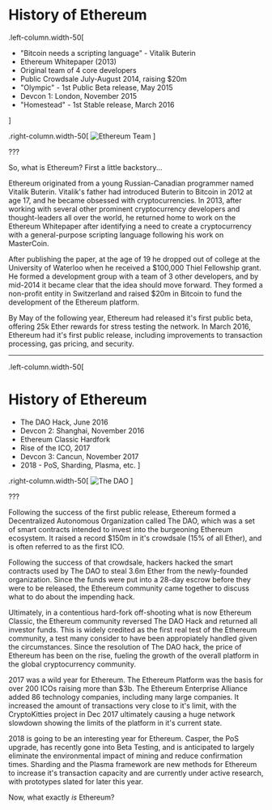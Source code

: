 # History of Ethereum

.left-column.width-50[
* "Bitcoin needs a scripting language" - Vitalik Buterin
* Ethereum Whitepaper (2013)
* Original team of 4 core developers
* Public Crowdsale July-August 2014, raising $20m
* "Olympic" - 1st Public Beta release, May 2015
* Devcon 1: London, November 2015
* "Homestead" - 1st Stable release, March 2016

]

.right-column.width-50[
![Ethereum Team](https://steemitimages.com/0x0/https://steemitimages.com/DQmanz43Cd5zPqUyxsoz9dkbyV1ULisdsHf63drgty6aVWE/2.PNG)
]

???

So, what is Ethereum? First a little backstory...

Ethereum originated from a young Russian-Canadian programmer named Vitalik Buterin.
Vitalik's father had introduced Buterin to Bitcoin in 2012 at age 17,
and he became obsessed with cryptocurrencies.
In 2013, after working with several other prominent cryptocurrency developers
and thought-leaders all over the world, he returned home to work on the Ethereum Whitepaper
after identifying a need to create a cryptocurrency with a general-purpose scripting language
following his work on MasterCoin.

After publishing the paper, at the age of 19 he dropped out of college
at the University of Waterloo when he received a $100,000 Thiel Fellowship grant.
He formed a development group with a team of 3 other developers,
and by mid-2014 it became clear that the idea should move forward.
They formed a non-profit entity in Switzerland and raised $20m in Bitcoin
to fund the development of the Ethereum platform.

By May of the following year, Ethereum had released it's first public beta,
offering 25k Ether rewards for stress testing the network.
In March 2016, Ethereum had it's first public release,
including improvements to transaction processing, gas pricing, and security.

---

.left-column.width-50[
# History of Ethereum
* The DAO Hack, June 2016
* Devcon 2: Shanghai, November 2016
* Ethereum Classic Hardfork
* Rise of the ICO, 2017
* Devcon 3: Cancun, November 2017
* 2018 - PoS, Sharding, Plasma, etc.
]

.right-column.width-50[
![The DAO](https://pbs.twimg.com/media/DOJDEmyXUAEgPNU.jpg)
]

???

Following the success of the first public release,
Ethereum formed a Decentralized Autonomous Organization called The DAO,
which was a set of smart contracts intended to invest into the burgeoning Ethereum ecosystem.
It raised a record $150m in it's crowdsale (15% of all Ether),
and is often referred to as the first ICO.

Following the success of that crowdsale, hackers hacked the smart contracts used by The DAO
to steal 3.6m Ether from the newly-founded organization.
Since the funds were put into a 28-day escrow before they were to be released,
the Ethereum community came together to discuss what to do about the impending hack.

Ultimately, in a contentious hard-fork off-shooting what is now Ethereum Classic,
the Ethereum community reversed The DAO Hack and returned all investor funds.
This is widely credited as the first real test of the Ethereum community,
a test many consider to have been appropiately handled given the circumstances.
Since the resolution of The DAO hack, the price of Ethereum has been on the rise,
fueling the growth of the overall platform in the global cryptocurrency community.

2017 was a wild year for Ethereum.
The Ethereum Platform was the basis for over 200 ICOs raising more than $3b.
The Ethereum Enterprise Alliance added 86 technology companies, including many large companies.
It increased the amount of transactions very close to it's limit,
with the CryptoKitties project in Dec 2017 ultimately causing a huge network slowdown showing
the limits of the platform in it's current state.

2018 is going to be an interesting year for Ethereum.
Casper, the PoS upgrade, has recently gone into Beta Testing, and is anticipated to
largely eliminate the environmental impact of mining and reduce confirmation times.
Sharding and the Plasma framework are new methods for Ethereum to increase
it's transaction capacity and are currently under active research,
with prototypes slated for later this year.

Now, what exactly *is* Ethereum?
